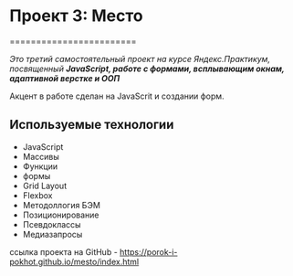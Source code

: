 # Проект 3: Место
========================

*Это третий самостоятельный проект на курсе Яндекс.Практикум, посвященный __JavaScript, работе с формами, всплывающим окнам, адаптивной верстке и ООП__*

Акцент в работе сделан на JavaScrit и создании форм.

## Используемые технологии

* JavaScript
* Массивы
* Функции
* формы
* Grid Layout
* Flexbox
* Методоллогия БЭМ
* Позиционирование
* Псевдоклассы
* Медиазапросы


ссылка проекта на GitHub - https://porok-i-pokhot.github.io/mesto/index.html
